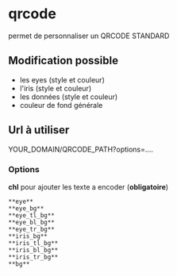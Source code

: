 # qrcode
permet de personnaliser un QRCODE STANDARD

## Modification possible
* les eyes (style et couleur)
* l'iris (style et couleur)
* les données (style et couleur)
* couleur de fond générale

## Url à utiliser

YOUR_DOMAIN/QRCODE_PATH?options=....

### Options
**chl** pour ajouter les texte a encoder (**obligatoire**)

    **eye** 
    **eye_bg**
    **eye_tl_bg**
    **eye_bl_bg**
    **eye_tr_bg**
    **iris_bg**
    **iris_tl_bg**
    **iris_bl_bg**
    **iris_tr_bg**
    **bg**

